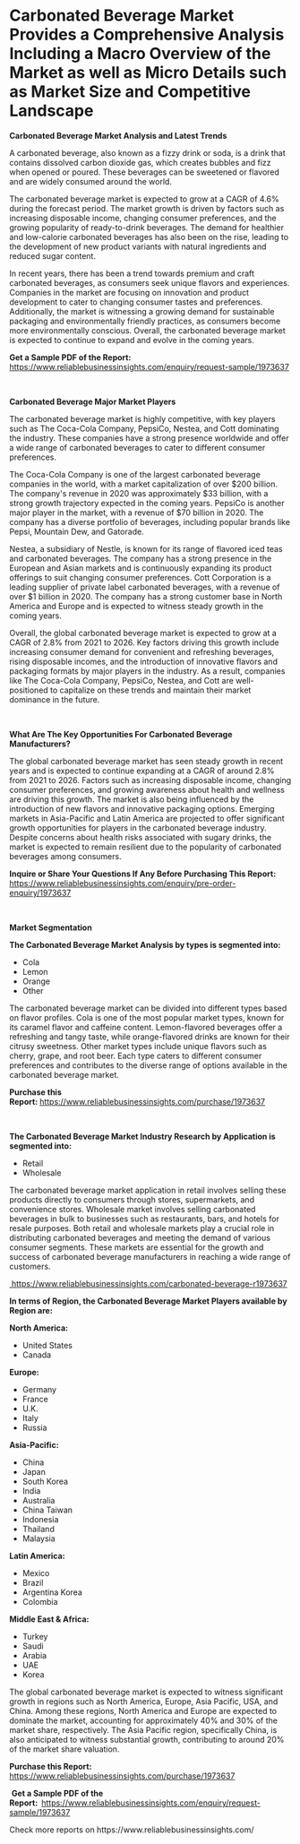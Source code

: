 <p><h1>Carbonated Beverage Market Provides a Comprehensive Analysis Including a Macro Overview of the Market as well as Micro Details such as Market Size and Competitive Landscape</h1></p><p><strong>Carbonated Beverage Market Analysis and Latest Trends</strong></p>
<p><p>A carbonated beverage, also known as a fizzy drink or soda, is a drink that contains dissolved carbon dioxide gas, which creates bubbles and fizz when opened or poured. These beverages can be sweetened or flavored and are widely consumed around the world.</p><p>The carbonated beverage market is expected to grow at a CAGR of 4.6% during the forecast period. The market growth is driven by factors such as increasing disposable income, changing consumer preferences, and the growing popularity of ready-to-drink beverages. The demand for healthier and low-calorie carbonated beverages has also been on the rise, leading to the development of new product variants with natural ingredients and reduced sugar content.</p><p>In recent years, there has been a trend towards premium and craft carbonated beverages, as consumers seek unique flavors and experiences. Companies in the market are focusing on innovation and product development to cater to changing consumer tastes and preferences. Additionally, the market is witnessing a growing demand for sustainable packaging and environmentally friendly practices, as consumers become more environmentally conscious. Overall, the carbonated beverage market is expected to continue to expand and evolve in the coming years.</p></p>
<p><strong>Get a Sample PDF of the Report:&nbsp;</strong> <a href="https://www.reliablebusinessinsights.com/enquiry/request-sample/1973637">https://www.reliablebusinessinsights.com/enquiry/request-sample/1973637</a></p>
<p>&nbsp;</p>
<p><strong>Carbonated Beverage Major Market Players</strong></p>
<p><p>The carbonated beverage market is highly competitive, with key players such as The Coca-Cola Company, PepsiCo, Nestea, and Cott dominating the industry. These companies have a strong presence worldwide and offer a wide range of carbonated beverages to cater to different consumer preferences.</p><p>The Coca-Cola Company is one of the largest carbonated beverage companies in the world, with a market capitalization of over $200 billion. The company's revenue in 2020 was approximately $33 billion, with a strong growth trajectory expected in the coming years. PepsiCo is another major player in the market, with a revenue of $70 billion in 2020. The company has a diverse portfolio of beverages, including popular brands like Pepsi, Mountain Dew, and Gatorade.</p><p>Nestea, a subsidiary of Nestle, is known for its range of flavored iced teas and carbonated beverages. The company has a strong presence in the European and Asian markets and is continuously expanding its product offerings to suit changing consumer preferences. Cott Corporation is a leading supplier of private label carbonated beverages, with a revenue of over $1 billion in 2020. The company has a strong customer base in North America and Europe and is expected to witness steady growth in the coming years.</p><p>Overall, the global carbonated beverage market is expected to grow at a CAGR of 2.8% from 2021 to 2026. Key factors driving this growth include increasing consumer demand for convenient and refreshing beverages, rising disposable incomes, and the introduction of innovative flavors and packaging formats by major players in the industry. As a result, companies like The Coca-Cola Company, PepsiCo, Nestea, and Cott are well-positioned to capitalize on these trends and maintain their market dominance in the future.</p></p>
<p>&nbsp;</p>
<p><strong>What Are The Key Opportunities For Carbonated Beverage Manufacturers?</strong></p>
<p><p>The global carbonated beverage market has seen steady growth in recent years and is expected to continue expanding at a CAGR of around 2.8% from 2021 to 2026. Factors such as increasing disposable income, changing consumer preferences, and growing awareness about health and wellness are driving this growth. The market is also being influenced by the introduction of new flavors and innovative packaging options. Emerging markets in Asia-Pacific and Latin America are projected to offer significant growth opportunities for players in the carbonated beverage industry. Despite concerns about health risks associated with sugary drinks, the market is expected to remain resilient due to the popularity of carbonated beverages among consumers.</p></p>
<p><strong>Inquire or Share Your Questions If Any Before Purchasing This Report:</strong> <a href="https://www.reliablebusinessinsights.com/enquiry/pre-order-enquiry/1973637">https://www.reliablebusinessinsights.com/enquiry/pre-order-enquiry/1973637</a></p>
<p>&nbsp;</p>
<p><strong>Market Segmentation</strong></p>
<p><strong>The Carbonated Beverage Market Analysis by types is segmented into:</strong></p>
<p><ul><li>Cola</li><li>Lemon</li><li>Orange</li><li>Other</li></ul></p>
<p><p>The carbonated beverage market can be divided into different types based on flavor profiles. Cola is one of the most popular market types, known for its caramel flavor and caffeine content. Lemon-flavored beverages offer a refreshing and tangy taste, while orange-flavored drinks are known for their citrusy sweetness. Other market types include unique flavors such as cherry, grape, and root beer. Each type caters to different consumer preferences and contributes to the diverse range of options available in the carbonated beverage market.</p></p>
<p><strong>Purchase this Report:&nbsp;</strong><a href="https://www.reliablebusinessinsights.com/purchase/1973637">https://www.reliablebusinessinsights.com/purchase/1973637</a></p>
<p>&nbsp;</p>
<p><strong>The Carbonated Beverage Market Industry Research by Application is segmented into:</strong></p>
<p><ul><li>Retail</li><li>Wholesale</li></ul></p>
<p><p>The carbonated beverage market application in retail involves selling these products directly to consumers through stores, supermarkets, and convenience stores. Wholesale market involves selling carbonated beverages in bulk to businesses such as restaurants, bars, and hotels for resale purposes. Both retail and wholesale markets play a crucial role in distributing carbonated beverages and meeting the demand of various consumer segments. These markets are essential for the growth and success of carbonated beverage manufacturers in reaching a wide range of customers.</p></p>
<p><a href="https://www.reliablebusinessinsights.com/carbonated-beverage-r1973637">&nbsp;https://www.reliablebusinessinsights.com/carbonated-beverage-r1973637</a></p>
<p><strong>In terms of Region, the Carbonated Beverage Market Players available by Region are:</strong></p>
<p>
    <p> <strong> North America: </strong>
        <ul>
            <li>United States</li>
            <li>Canada</li>
        </ul>
        </p> 
    <p> <strong> Europe: </strong>
        <ul>
            <li>Germany</li>
            <li>France</li>
            <li>U.K.</li>
            <li>Italy</li>
            <li>Russia</li>
        </ul>
        </p> 
    <p> <strong> Asia-Pacific: </strong>
        <ul>
            <li>China</li>
            <li>Japan</li>
            <li>South Korea</li>
            <li>India</li>
            <li>Australia</li>
            <li>China Taiwan</li>
            <li>Indonesia</li>
            <li>Thailand</li>
            <li>Malaysia</li>
        </ul>
        </p> 
    <p> <strong> Latin America: </strong>
        <ul>
            <li>Mexico</li>
            <li>Brazil</li>
            <li>Argentina Korea</li>
            <li>Colombia</li>
        </ul>
        </p> 
    <p> <strong> Middle East & Africa: </strong>
        <ul>
            <li>Turkey</li>
            <li>Saudi</li>
            <li>Arabia</li>
            <li>UAE</li>
            <li>Korea</li>
        </ul>
    </p>
    </p>
<p><p>The global carbonated beverage market is expected to witness significant growth in regions such as North America, Europe, Asia Pacific, USA, and China. Among these regions, North America and Europe are expected to dominate the market, accounting for approximately 40% and 30% of the market share, respectively. The Asia Pacific region, specifically China, is also anticipated to witness substantial growth, contributing to around 20% of the market share valuation.</p></p>
<p><strong>Purchase this Report: </strong><a href="https://www.reliablebusinessinsights.com/purchase/1973637">https://www.reliablebusinessinsights.com/purchase/1973637</a></p>
<p>&nbsp;<strong>Get a Sample PDF of the Report:&nbsp;&nbsp;</strong><a href="https://www.reliablebusinessinsights.com/enquiry/request-sample/1973637">https://www.reliablebusinessinsights.com/enquiry/request-sample/1973637</a></p>
<p><strong></strong></p>
<p>Check more reports on https://www.reliablebusinessinsights.com/</p>